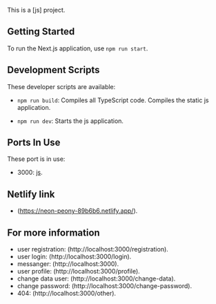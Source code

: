This is a [js] project.

## Getting Started

To run the Next.js application, use `npm run start`.

## Development Scripts

These developer scripts are available:

- `npm run build`: Compiles all TypeScript code. Compiles the static js application.

- `npm run dev`: Starts the js application.

## Ports In Use

These port is in use:

- 3000: [js](http://localhost:3000/).

## Netlify link

- (https://neon-peony-89b6b6.netlify.app/).

## For more information

- user registration: (http://localhost:3000/registration).
- user login: (http://localhost:3000/login).
- messanger: (http://localhost:3000).
- user profile: (http://localhost:3000/profile).
- change data user: (http://localhost:3000/change-data).
- change password: (http://localhost:3000/change-password).
- 404: (http://localhost:3000/other).
